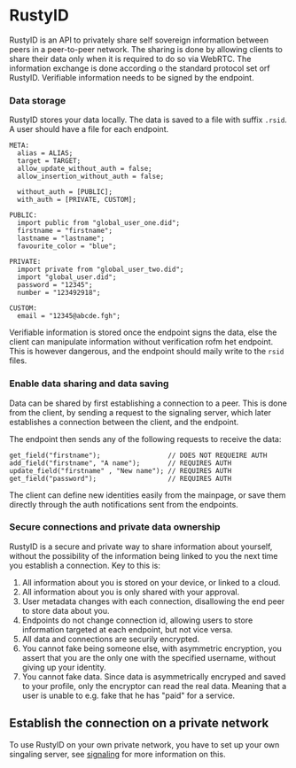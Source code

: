 # RustyID
RustyID is an API to privately share self sovereign information between peers in a peer-to-peer network. The sharing is done by allowing clients to share their data only when it is required to do so via WebRTC. The information exchange is done according o the standard protocol set orf RustyID. Verifiable information needs to be signed by the endpoint.

### Data storage
RustyID stores your data locally. The data is saved to a file with suffix `.rsid`. A user should have a file for each endpoint.

```
META:
  alias = ALIAS;
  target = TARGET;
  allow_update_without_auth = false;
  allow_insertion_without_auth = false;
  
  without_auth = [PUBLIC];
  with_auth = [PRIVATE, CUSTOM];
  
PUBLIC:
  import public from "global_user_one.did";
  firstname = "firstname";
  lastname = "lastname";
  favourite_color = "blue";

PRIVATE:
  import private from "global_user_two.did";
  import "global_user.did";
  password = "12345";
  number = "123492918";
  
CUSTOM:
  email = "12345@abcde.fgh";
```

Verifiable information is stored once the endpoint signs the data, else the client can manipulate information without verification rofm het endpoint. This is however dangerous, and the endpoint should maily write to the `rsid` files.

### Enable data sharing and data saving
Data can be shared by first establishing a connection to a peer. This is done from the client, by sending a request to the signaling server, which later establishes a connection between the client, and the endpoint.

The endpoint then sends any of the following requests to receive the data: 

```
get_field("firstname");                 // DOES NOT REQUEIRE AUTH
add_field("firstname", "A name");       // REQUIRES AUTH
update_field("firstname" , "New name"); // REQUIRES AUTH
get_field("password");                  // REQUIRES AUTH
```

The client can define new identities easily from the mainpage, or save them directly through the auth notifications sent from the endpoints.

### Secure connections and private data ownership
RustyID is a secure and private way to share information about yourself, without the possibility of the information being linked to you the next time you establish a connection. Key to this is:

  1. All information about you is stored on your device, or linked to a cloud.
  2. All information about you is only shared with your approval.
  3. User metadata changes with each connection, disallowing the end peer to store data about you.
  4. Endpoints do not change connection id, allowing users to store information targeted at each endpoint, but not vice versa.
  5. All data and connections are securily encrypted.
  6. You cannot fake being someone else, with asymmetric encryption, you assert that you are the only one with the specified username, without giving up your identity.
  7. You cannot fake data. Since data is asymmetrically encryped and saved to your profile, only the encryptor can read the real data. Meaning that a user is unable to e.g. fake that he has "paid" for a service. 

## Establish the connection on a private network
To use RustyID on your own private network, you have to set up your own singaling server, see [signaling](https://github.com/rasviitanen/rustysignal) for more information on this.
